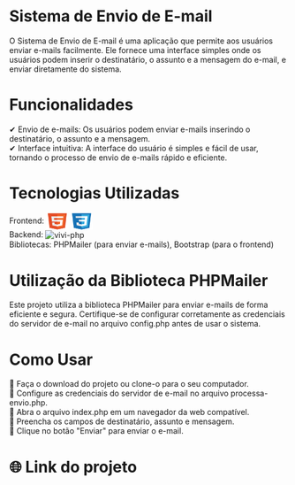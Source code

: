 # Sistema de Envio de E-mail

O Sistema de Envio de E-mail é uma aplicação que permite aos usuários enviar e-mails facilmente. Ele fornece uma interface simples onde os usuários podem inserir o destinatário, o assunto e a mensagem do e-mail, e enviar diretamente do sistema.

# Funcionalidades
✔ Envio de e-mails: Os usuários podem enviar e-mails inserindo o destinatário, o assunto e a mensagem. <br>
✔ Interface intuitiva: A interface do usuário é simples e fácil de usar, tornando o processo de envio de e-mails rápido e eficiente. <br>

##

# Tecnologias Utilizadas
Frontend: <img align="center" alt="vivi-HTML" height="30" width="40" src="https://raw.githubusercontent.com/devicons/devicon/master/icons/html5/html5-original.svg">
         <img align="center" alt="vivi-CSS" height="30" width="40" src="https://raw.githubusercontent.com/devicons/devicon/master/icons/css3/css3-original.svg"> <br>
Backend:  <img align="center" alt="vivi-php" height="40" width="50" src="https://cdn.jsdelivr.net/gh/devicons/devicon/icons/php/php-original.svg" /> <br>
Bibliotecas: PHPMailer (para enviar e-mails), Bootstrap (para o frontend) <br>

# Utilização da Biblioteca PHPMailer 
Este projeto utiliza a biblioteca PHPMailer para enviar e-mails de forma eficiente e segura. Certifique-se de configurar corretamente as credenciais do servidor de e-mail no arquivo config.php antes de usar o sistema.

# Como Usar
🔸 Faça o download do projeto ou clone-o para o seu computador. <br>
🔸 Configure as credenciais do servidor de e-mail no arquivo processa-envio.php. <br>
🔸 Abra o arquivo index.php em um navegador da web compatível. <br>
🔸 Preencha os campos de destinatário, assunto e mensagem. <br>
🔸 Clique no botão "Enviar" para enviar o e-mail. <br>

# 🌐 Link do projeto
